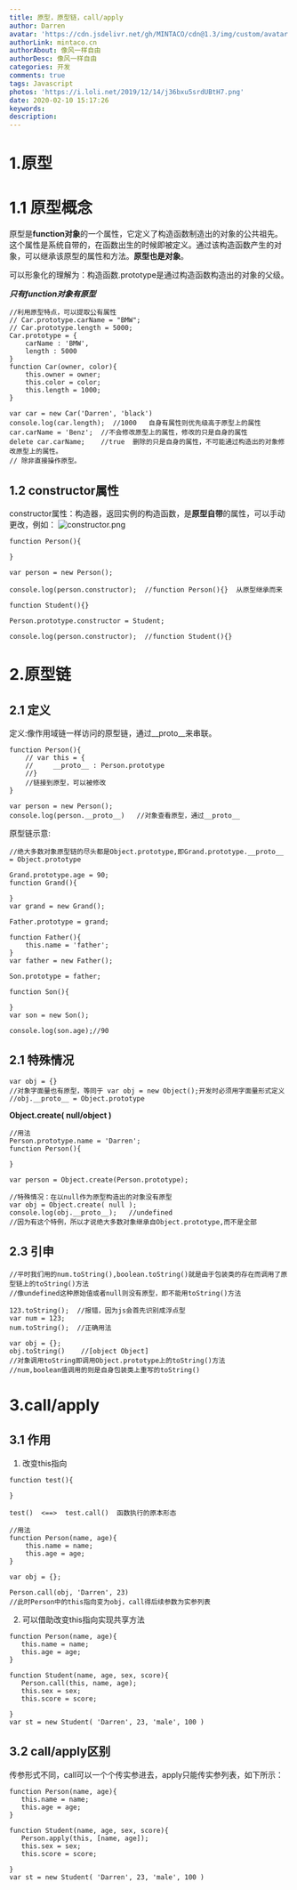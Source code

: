 ```yaml
---
title: 原型，原型链，call/apply
author: Darren
avatar: 'https://cdn.jsdelivr.net/gh/MINTACO/cdn@1.3/img/custom/avatar.jpg'
authorLink: mintaco.cn
authorAbout: 像风一样自由
authorDesc: 像风一样自由
categories: 开发
comments: true
tags: Javascript
photos: 'https://i.loli.net/2019/12/14/j36bxu5srdUBtH7.png'
date: 2020-02-10 15:17:26
keywords:
description:
---
```

# 1.原型
# 1.1 原型概念
原型是**function对象**的一个属性，它定义了构造函数制造出的对象的公共祖先。这个属性是系统自带的，在函数出生的时候即被定义。通过该构造函数产生的对象，可以继承该原型的属性和方法。**原型也是对象**。    

可以形象化的理解为：构造函数.prototype是通过构造函数构造出的对象的父级。

***只有function对象有原型***
```
//利用原型特点，可以提取公有属性
// Car.prototype.carName = "BMW";
// Car.prototype.length = 5000;
Car.prototype = {
    carName : 'BMW',
    length : 5000
}
function Car(owner, color){
    this.owner = owner;
    this.color = color;
    this.length = 1000;   
}

var car = new Car('Darren', 'black')
console.log(car.length);  //1000   自身有属性则优先级高于原型上的属性
car.carName = 'Benz';  //不会修改原型上的属性，修改的只是自身的属性
delete car.carName;    //true  删除的只是自身的属性，不可能通过构造出的对象修改原型上的属性。
// 除非直接操作原型。

```
## 1.2 constructor属性
constructor属性：构造器，返回实例的构造函数，是**原型自带**的属性，可以手动更改，例如：
![constructor.png](https://i.loli.net/2020/02/12/1x4QwiuLtnUk6lX.png)
```
function Person(){

}

var person = new Person();

console.log(person.constructor);  //function Person(){}  从原型继承而来

function Student(){}

Person.prototype.constructor = Student;

console.log(person.constructor);  //function Student(){}
```


# 2.原型链
## 2.1 定义
定义:像作用域链一样访问的原型链，通过__proto__来串联。
```
function Person(){
    // var this = {
    //     __proto__ : Person.prototype   
    //}
    //链接到原型，可以被修改
}

var person = new Person();
console.log(person.__proto__)   //对象查看原型，通过__proto__
```
原型链示意:
```
//绝大多数对象原型链的尽头都是Object.prototype,即Grand.prototype.__proto__ = Object.prototype

Grand.prototype.age = 90;
function Grand(){

}
var grand = new Grand();

Father.prototype = grand;

function Father(){
    this.name = 'father';
}
var father = new Father();

Son.prototype = father;

function Son(){

}
var son = new Son();

console.log(son.age);//90
```

## 2.1 特殊情况
```
var obj = {} 
//对象字面量也有原型，等同于 var obj = new Object();开发时必须用字面量形式定义
//obj.__proto__ = Object.prototype

```

**Object.create( null/object )**
```
//用法
Person.prototype.name = 'Darren';
function Person(){

}

var person = Object.create(Person.prototype);

//特殊情况：在以null作为原型构造出的对象没有原型
var obj = Object.create( null );
console.log(obj.__proto__);   //undefined
//因为有这个特例，所以才说绝大多数对象继承自Object.prototype,而不是全部
```
## 2.3 引申

```
//平时我们用的num.toString(),boolean.toString()就是由于包装类的存在而调用了原型链上的toString()方法
//像undefined这种原始值或者null则没有原型，即不能用toString()方法

123.toString();  //报错，因为js会首先识别成浮点型
var num = 123;
num.toString();  //正确用法

var obj = {};
obj.toString()    //[object Object]
//对象调用toString即调用Object.prototype上的toString()方法
//num,boolean值调用的则是自身包装类上重写的toString()
```
# 3.call/apply
## 3.1 作用
1. 改变this指向

```
function test(){

}

test()  <==>  test.call()  函数执行的原本形态

//用法
function Person(name, age){
    this.name = name;
    this.age = age;
}

var obj = {};

Person.call(obj, 'Darren', 23)
//此时Person中的this指向变为obj，call得后续参数为实参列表

```
2. 可以借助改变this指向实现共享方法
   
```
function Person(name, age){
   this.name = name;
   this.age = age;
}

function Student(name, age, sex, score){
   Person.call(this, name, age);
   this.sex = sex;
   this.score = score;

}
var st = new Student( 'Darren', 23, 'male', 100 )
```
## 3.2 call/apply区别
传参形式不同，call可以一个个传实参进去，apply只能传实参列表，如下所示：
```
function Person(name, age){
   this.name = name;
   this.age = age;
}

function Student(name, age, sex, score){
   Person.apply(this, [name, age]);
   this.sex = sex;
   this.score = score;

}
var st = new Student( 'Darren', 23, 'male', 100 )

```